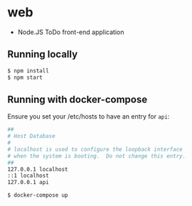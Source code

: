 # web
* Node.JS ToDo front-end application

## Running locally

```bash
$ npm install
$ npm start
```

## Running with docker-compose

Ensure you set your /etc/hosts to have an entry for `api`:

```bash
##
# Host Database
#
# localhost is used to configure the loopback interface
# when the system is booting.  Do not change this entry.
##
127.0.0.1 localhost
::1 localhost
127.0.0.1 api
```

```bash
$ docker-compose up
```
